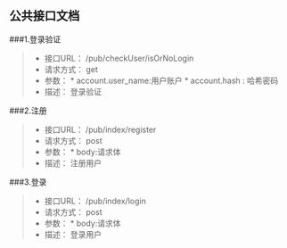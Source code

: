 
## 公共接口文档

###1.登录验证
>* 接口URL： /pub/checkUser/isOrNoLogin
>* 请求方式： get
>* 参数： 
    *  account.user_name:用户账户
    *  account.hash : 哈希密码
>* 描述： 登录验证

###2.注册
>* 接口URL： /pub/index/register
>* 请求方式： post
>* 参数： 
    *  body:请求体
>* 描述： 注册用户

###3.登录
>* 接口URL： /pub/index/login
>* 请求方式： post
>* 参数： 
    *  body:请求体
>* 描述： 登录用户





